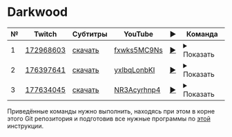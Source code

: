 # Darkwood

| № | Twitch | Субтитры | YouTube | ▶ | Команда |
| --- | --- | --- | --- | --- | --- |
| 1 | [172968603](https://www.twitch.tv/videos/172968603) | [скачать](../chats/v172968603.ass) | [fxwks5MC9Ns](https://www.youtube.com/watch?v=fxwks5MC9Ns) | [▶](../src/player.html?v=fxwks5MC9Ns&s=172968603) | <details><summary>Показать</summary>Twitch: `streamlink -p mpv --sub-file chats/v172968603.ass --player-passthrough hls twitch.tv/videos/172968603 best`<br>YouTube: `mpv --sub-file chats/v172968603.ass youtube.com/watch?v=fxwks5MC9Ns`</details> |
| 2 | [176397641](https://www.twitch.tv/videos/176397641) | [скачать](../chats/v176397641.ass) | [yxlbqLonbKI](https://www.youtube.com/watch?v=yxlbqLonbKI) | [▶](../src/player.html?v=yxlbqLonbKI&s=176397641) | <details><summary>Показать</summary>Twitch: `streamlink -p mpv --sub-file chats/v172968603.ass --player-passthrough hls twitch.tv/videos/172968603 best`<br>YouTube: `mpv --sub-file chats/v172968603.ass youtube.com/watch?v=fxwks5MC9Ns`</details> |
| 3 | [177634045](https://www.twitch.tv/videos/177634045) | [скачать](../chats/v177634045.ass) | [NR3Acyrhnp4](https://www.youtube.com/watch?v=NR3Acyrhnp4) | [▶](../src/player.html?v=NR3Acyrhnp4&s=177634045) | <details><summary>Показать</summary>Twitch: `streamlink -p mpv --sub-file chats/v172968603.ass --player-passthrough hls twitch.tv/videos/172968603 best`<br>YouTube: `mpv --sub-file chats/v172968603.ass youtube.com/watch?v=fxwks5MC9Ns`</details> |

Приведённые команды нужно выполнить, находясь при этом в корне этого Git репозитория и подготовив все нужные программы по [этой](/tutorials/watch-online.md) инструкции.

